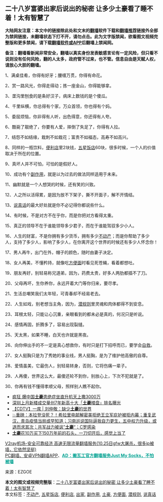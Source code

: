  <h2>二十八岁富婆出家后说出的秘密 让多少土豪看了睡不着！太有智慧了</h2> <p class="notice"><b>大陆网友注意：本文中的链接除此处和文末的<a href="https://github.com/bannedbook/fanqiang" >翻墙</a>软件下载和<a href="https://github.com/killgcd/justmysocks/blob/master/README.md">翻墙推荐</a>链接外全部为禁网链接，未翻墙状态下打不开，请勿点击。此为文字版禁闻，欲看图文视频完整版和更多禁闻，请下载<a href="https://github.com/bannedbook/fanqiang">翻墙软件或APP</a>后翻墙上禁闻网。</p><p>备注：翻墙看新闻非常安全，翻墙以真实身份发表敏感言论有一定风险，但只看不说则没有任何风险，翻的人太多，政府管不过来，也不管。信息自由是天赋人权，请放心大胆的翻墙。</b></p>  <div class="entry"> <p id="conimg"></p> <p>1、满桌佳肴，你得有好牙；腰缠万贯，你得有命花。</p> <p>2、赏一路风光，你得走得动；拣一座金山，你得能够拿。</p> <p>3、垄沟里刨食的是条好汉子，病床上数钱的是个傻瓜。</p> <p>4、千里纵横，你总得有个家，万众首领，你也得有个妈。</p> <p>5、委屈烦恼，你非得有人听，出色得意，你还得有人夸。</p> <p>6、酷毙了靓绝了，你要有人爱，摔倒了失足了，你得有人拉。</p> <p></p> <p>7、结怨不如结缘，栽刺不如栽花；富贵不如福态，高寿不如高兴。</p> <p>8、同样的一瓶饮料，<a href="https://www.bannedbook.org/bnews/tag/%E4%BE%BF%E5%88%A9%E5%BA%97/" class="st_tag internal_tag" rel="tag" title="标签 便利店 下的日志">便利店</a>里2块钱，<a href="https://www.bannedbook.org/bnews/tag/%E4%BA%94%E6%98%9F%E9%A5%AD%E5%BA%97/" class="st_tag internal_tag" rel="tag" title="标签 五星饭店 下的日志">五星饭店</a>60块，很多时候，一个人的价值取决于所在的位置。</p> <p>9、真坏人并不可怕，可怕的是假好人。</p> <p>10、成功有个<a href="https://www.bannedbook.org/bnews/tag/%E5%89%AF%E4%BD%9C%E7%94%A8/" class="st_tag internal_tag" rel="tag" title="标签 副作用 下的日志">副作用</a>，就是以为过去的做法同样适用于未来。</p>  <p>11、幽默就是一个人想哭的时候，还有笑的兴致。</p> <p>12、人之所以活得累，是因为放不下架子，撕不开面子，解不开情结。</p> <p></p> <p>13、<a href="https://www.bannedbook.org/bnews/tag/%E8%AF%B4%E7%9C%9F%E8%AF%9D/" class="st_tag internal_tag" rel="tag" title="标签 说真话 下的日志">说真话</a>的最大好处就是你不必记得你都说些什么。</p> <p>14、有时候，不是对方不在乎你，而是你把对方看得太重。</p> <p>15、真正的领导不在于谁能领导多少君子，而在于谁能驾驭多少小人。</p> <p>16、人生的财富，不是你拥有多少货币，拥有多少<a href="https://www.bannedbook.org/bnews/tag/%E4%B8%8D%E5%8A%A8%E4%BA%A7/" class="st_tag internal_tag" rel="tag" title="标签 不动产 下的日志">不动产</a>；而是你帮助了多少人，支持了多少人，影响了多少人，在你离开这个世界的时候还有多少人怀念你！</p> <p>17、男人再牛，出门在外，帽子的颜色，随时由妻子决定。</p> <p>18、女人再美，不懂矜持，就像吃<a href="https://www.bannedbook.org/bnews/tag/%e6%96%b9%e4%be%bf%e9%9d%a2/" class="st_tag internal_tag" rel="tag" title="标签 方便面 下的日志">方便面</a>时看见死苍蝇，看着都想吐。</p> <p></p> <p>19、朋友再好，别轻易称兄道弟，因为，药费太贵，好多人两肋都插不了刀。</p> <p>20、父母再坏，生你养你，永远开着大门等你归来，要尽孝。</p>  <p>21、生活总嘲笑我们太年轻，可青春却不经易老去。</p> <p>22、人生如戏，别老想当主角，因为，<a href="https://www.bannedbook.org/bnews/tag/%e6%bd%9c%e8%a7%84%e5%88%99/" class="st_tag internal_tag" rel="tag" title="标签 潜规则 下的日志">潜规则</a>里灵魂和肉体都得不到安息。</p> <p>23、耳根太轻，只能让心沉重，亲眼看到的都未必是真的，何况只是听说。</p> <p>24、感情再固，折腾多了，容易出现裂缝。</p> <p></p> <p>25、天太黑，如果不睡，白天也许就是黑夜。</p> <p>26、向你伸出手的不一定是真心想救你，有时只是打下招呼而已，要学会<span class='wp_keywordlink'><a href="https://www.bannedbook.org/forum5/topic42.html" title="萨斯、诚信与自救" target="_blank">自救</a></span>。</p> <p>27、女人挺胸只是为了秀她的事业线，男人挺胸，是为了维护他高傲的自尊。</p> <p>28、爱情虽美，它最伤人，别轻易转身，否则，它将伤痛一辈子。</p> <p>29、人再傻，世界这么大，最傻还轮不到你，别放心上，下次不犯就是了。</p> <p>30、你再有钱不懂得孝顺父母，照样别人瞧不起你。</p> <ul class='op-related-articles' title='相关阅读'> <li><a href='https://www.bannedbook.org/bnews/cbnews/20201030/1422527.html' target='_blank'>疯狂 爆中国<b>土豪</b>患绝症坐直升机天上撒3000万</a></li> <li><a href='https://www.bannedbook.org/bnews/baitai/20201023/1419058.html' target='_blank'>深圳上月新楼成交量创7年新高十大「<b>土豪</b>楼盘」排名曝光</a></li> <li><a href='https://www.bannedbook.org/bnews/baitai/20201016/1414912.html' target='_blank'>【CDTV】一席 &#124; 刘仲敬：缺少<b>土豪</b>的世界</a></li> <li><a href='https://www.bannedbook.org/bnews/bannedvideo/20201014/1413515.html' target='_blank'>💥重磅：本拉登没死？！希拉里电邮解密美拒绝王立军庇护被拒内幕；重复武汉，青岛疫情当局或早知道；习南巡说国际逼我自力更生，五中权力升级，或退而求其次；共军战力被讽”<b>土豪</b>“；C罗感染</a></li> <li><a href='https://www.bannedbook.org/bnews/funmedia/20200918/1398597.html' target='_blank'><b>土豪</b>花10万买下150万年前的石头，一刀切开后，感觉上当了</a></li> </ul> <p class="texttj"> <a href="https://www.bannedbook.org/forum23/topic22702.html" target="_blank">V2ray机场-安全可靠经济 高速无限流量翻墙服务(10.25日gfw大屠杀，很多ip被墙，它依然坚挺)</a><br/> <a href="https://github.com/bannedbook/fanqiang/wiki/%E7%A6%81%E9%97%BB%E7%BD%91%E5%AE%89%E5%8D%93%E7%BF%BB%E5%A2%99%E6%96%B0%E9%97%BBAPP" target="_blank">PC翻墙、安卓VPN翻墙APP</a>、<span onclick="window.open('https://github.com/killgcd/justmysocks/blob/master/README.md')" style="font-weight:bold;color:#00A191;cursor:pointer;text-decoration:underline;outline:none">AD：搬瓦工官方翻墙服务Just My Socks，不怕被墙</span></p><p> 来源：EZGOE </p> <a name='sharetosocial'></a>       <div><b>本文的图文或视频完整版</b>：<a href='https://www.bannedbook.org/bnews/funmedia/20201101/1423736.html'>二十八岁富婆出家后说出的秘密 让多少土豪看了睡不着！太有智慧了</a></div>  </div><!--END ENTRY--> <div class="postfooter"> <div>本文标签：<a href="https://www.bannedbook.org/bnews/tag/%E4%B8%8D%E5%8A%A8%E4%BA%A7/" rel="tag">不动产</a>, <a href="https://www.bannedbook.org/bnews/tag/%E4%BA%94%E6%98%9F%E9%A5%AD%E5%BA%97/" rel="tag">五星饭店</a>, <a href="https://www.bannedbook.org/bnews/tag/%E4%BE%BF%E5%88%A9%E5%BA%97/" rel="tag">便利店</a>, <a href="https://www.bannedbook.org/bnews/tag/%E5%87%BA%E5%AE%B6/" rel="tag">出家</a>, <a href="https://www.bannedbook.org/bnews/tag/%E5%89%AF%E4%BD%9C%E7%94%A8/" rel="tag">副作用</a>, <a href="https://www.bannedbook.org/bnews/tag/%e5%9c%9f%e8%b1%aa/" rel="tag">土豪</a>, <a href="https://www.bannedbook.org/bnews/tag/%e6%96%b9%e4%be%bf%e9%9d%a2/" rel="tag">方便面</a>, <a href="https://www.bannedbook.org/bnews/tag/%e6%bd%9c%e8%a7%84%e5%88%99/" rel="tag">潜规则</a>, <a href="https://www.bannedbook.org/bnews/tag/%E8%AF%B4%E7%9C%9F%E8%AF%9D/" rel="tag">说真话</a></div>  </div><!--END POSTFOOTER--> 